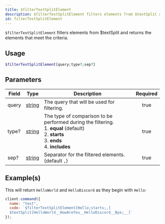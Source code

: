 ```yaml
---
title: $filterTextSplitElement
description: $filterTextSplitElement filters elements from $textSplit and returns the elements that meet the criteria.
id: filterTextSplitElement
---
```


`$filterTextSplitElement` filters elements from $textSplit and returns the elements that meet the criteria.

## Usage

```php
$filterTextSplitElement[query;type?;sep?]
```

## Parameters

| Field  | Type                                                                                                | Description                                                                                                                                | Required |
| ------ | --------------------------------------------------------------------------------------------------- | ------------------------------------------------------------------------------------------------------------------------------------------ | :------: |
| query  | [string](https://developer.mozilla.org/en-US/docs/Web/JavaScript/Reference/Global_Objects/String)   | The query that will be used for filtering.                                                                                                 |   true   |
| type?  | [string](https://developer.mozilla.org/en-US/docs/Web/JavaScript/Reference/Global_Objects/String)   | The type of comparison to be performed during the filtering.<br>1. **equal** (default)<br>2. **starts**<br>3. **ends**<br>4. **includes**  |   true   |
| sep?   | [string](https://developer.mozilla.org/en-US/docs/Web/JavaScript/Reference/Global_Objects/String)   | Separator for the filtered elements. (default `,`)                                                                                         |   true   |

## Example(s)

This will return `HelloWorld` and `HelloDiscord` as they begin with `Hello`:

```js
client.command({
  name: "test",
  code: `$filterTextSplitElement[Hello;starts;,]
  $textSplit[HelloWorld__HowAreYou__HelloDiscord__Bye;__]`
});
```